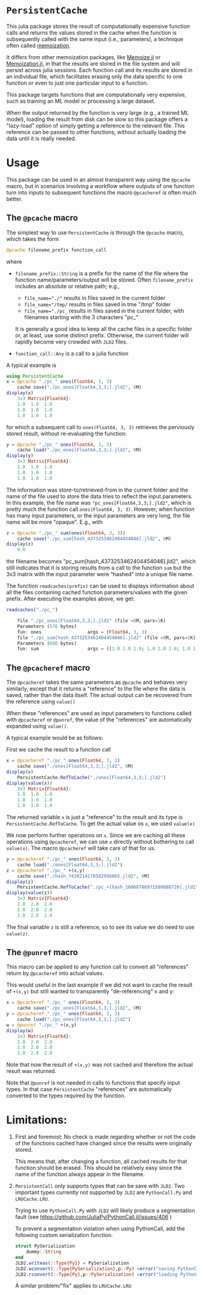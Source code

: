 # `PersistentCache`

This julia package stores the result of computationally expensive function calls and returns the
values stored in the cache when the function is subsequently called with the same input (i.e.,
parameters), a technique often called [memoization](https://en.wikipedia.org/wiki/Memoization).

It differs from other memoization packages, like
[Memoize.jl](https://github.com/JuliaCollections/Memoize.jl) or
[Memoization.jl](https://github.com/marius311/Memoization.jl), in that the results are stored in the
file system and will persist across julia sessions. Each function call and its results are stored in
an individual file, which facilitates erasing only the data specific to one function or even to just
one particular input to a function.

This package targets functions that are computationally very expensive, such as training an ML model
or processing a large dataset.

When the output returned by the function is very large (e.g., a trained ML model), loading the
result from disk can be slow so this package offers a "lazy-load" option of simply getting a reference to the
relevant file. This reference can be passed to other functions, without actually loading the data until it is
really needed. 

# Usage

This package can be used in an almost transparent way using the `@pcache` macro, but in scenarios
involving a workflow where outputs of one function turn into inputs to subsequent functions the
macro `@pcacheref` is often much better.

## The `@pcache` macro

The simplest way to use `PersistentCache` is through the `@pcache` macro, which takes the form

```julia
@pcache filename_prefix function_call
```

where
+ `filename_prefix::String` is a prefix for the name of the file where the function
      name/parameters/output will be stored. Often `filename_prefix` includes an absolute or
      relative path; e.g.,
    + `file_name="./"` results in files saved in the current folder
    + `file_name="/tmp/` results in files saved in tme "/tmp" folder
    + `file_name="./pc_` results in files saved in the current folder, with filenames starting
          with the 3 characters "pc_"

    It is generally a good idea to keep all the cache files in a specific folder or, at least, use
    some distinct prefix. Otherwise, the current folder will rapidly become very crowded with `JLD2`
    files.

+ `function_call::Any` is a call to a julia function 

A typical example is

```julia
using PersistentCache
x = @pcache "./pc_" ones(Float64, 3, 3) 
    cache save("./pc_ones[Float64,3,3;].jld2", 0M)
display(x)
    3×3 Matrix{Float64}:
    1.0  1.0  1.0
    1.0  1.0  1.0
    1.0  1.0  1.0
```

for which a subsequent call to `ones(Float64, 3, 3)` retrieves the perviously stored result,
without re-evaluating the function:

```julia
y = @pcache "./pc_" ones(Float64, 3, 3) 
    cache load("./pc_ones[Float64,3,3;].jld2", 0M)
display(y)
    3×3 Matrix{Float64}:
    1.0  1.0  1.0
    1.0  1.0  1.0
    1.0  1.0  1.0
```

The information was store-to/retrieved-from in the current folder and the name of the file
used to store the data tries to reflect the input parameters. In this example, the file name was
`"pc_ones[Float64,3,3;].jld2"`, which is pretty much the function call `ones(Float64, 3, 3)`. However,
when function has many input parameters, or the input parameters are very long, the file name will
be more "opaque". E.g., with

```julia
z = @pcache "./pc_" sum(ones(Float64, 3, 3)) 
    cache save("./pc_sum[hash_4373253462404454046].jld2", 0M)
display(z)
    9.0
```

the filename becomes "pc_sum[hash_4373253462404454046].jld2", which still indicates that it is storing
results from a call to the function `sum` but the 3x3 matrix with the input parameter were "hashed"
into a unique file name.

The function `readcaches(prefix)` can be used to displays information about all the files containing
cached function parameters/values with the given prefix. After executing the examples above, we get:

```julia
readcaches("./pc_")

    file "./pc_ones[Float64,3,3;].jld2" (file =0M, pars=1K)
    Parameters (576 bytes)
    fun: ones                 args = (Float64, 3, 3)
    file "./pc_sum[hash_4373253462404454046].jld2" (file =0M, pars=1K)
    Parameters (680 bytes)
    fun: sum                  args = ([1.0 1.0 1.0; 1.0 1.0 1.0; 1.0 1.0 1.0],)
```

## The `@pcacheref` macro

The `@pcacheref` takes the same parameters as `@pcache` and behaves very similarly, except that it
returns a "reference" to the file where the data is saved, rather than the data itself. The actual
output can be recovered from the reference using `value()`

When these "references" are used as input parameters to functions called with `@pcacheref` or `@punref`,
the value of the "references" are automatically expanded using `value()`.

A typical example would be as follows:

First we cache the result to a function call

```julia
x = @pcacheref "./pc_" ones(Float64, 3, 3) 
    cache save("./ones[Float64,3,3;].jld2", 0M)
display(x)
    PersistentCache.RefToCache("./ones[Float64,3,3;].jld2")
display(value(x))
    3×3 Matrix{Float64}:
    1.0  1.0  1.0
    1.0  1.0  1.0
    1.0  1.0  1.0
```

The returned variable `x` is just a "reference" to the result and its type is
`PersistentCache.RefToCache`. To get the actual value os `x`, we used `value(x)`

We now perform further operations on `x`. Since we are caching all these operations using
`@pcacheref`, we can use `x` directly without bothering to call `value(x)`. The macro `@pcacheref`
will take care of that for us.

```julia
y = @pcacheref "./pc_" ones(Float64, 3, 3) 
    cache load("./ones[Float64,3,3;].jld2")
z = @pcacheref "./pc_" +(x,y)        
    cache save("./hash_7438214170582956065.jld2", 0M)
display(z)
    PersistentCache.RefToCache("./pc_+[hash_16068786971509888720].jld2")
display(value(z))
    3×3 Matrix{Float64}:
    2.0  2.0  2.0
    2.0  2.0  2.0
    2.0  2.0  2.0
```

The final variable `z` is still a reference, so to see its value we do need to use `value(z)`.

## The `@punref` macro

This macro can be applied to any function call to convert all "references" return by `@pcacheref`
into actual values. 

This would useful in the last example if we did not want to cache the result of `+(x,y)` but still
wanted to transparently "de-referencing" x and y:

```julia
x = @pcacheref "./pc_" ones(Float64, 3, 3) 
    cache save("./pc_ones[Float64,3,3;].jld2", 0M)
y = @pcacheref "./pc_" ones(Float64, 3, 3) 
    cache load("./pc_ones[Float64,3,3;].jld2")
w = @punref "./pc_" +(x,y)        
display(w)
    3×3 Matrix{Float64}:
    2.0  2.0  2.0
    2.0  2.0  2.0
    2.0  2.0  2.0
```

Note that now the result of `+(x,y)` was not cached and therefore the actual result was returned.

Note that `@punref` is not needed in calls to functions that specify input types. In that case
`PersistentCache` "references" are automatically converted to the types required by the function.


# Limitations:

1. First and foremost: No check is made regarding whether or not the code of the functions cached
   have changed since the results were originally stored. 
   
   This means that, after changing a function, all cached results for that function should be
   erased. This should be relatively easy since the name of the function always appear in the
   filename.

2. `PersistentCall` only supports types that can be save with `JLD2`. Two important types currently
   not supported by `JLD2` are `PythonCall.Py` and `LRUCache.LRU`.

    Trying to use `PythonCall.Py` with `JLD2` will likely produce a segmentation fault (see
    https://github.com/JuliaPy/PythonCall.jl/issues/406 )

    To prevent a segmentation violation when using PythonCall, add the following custom serialization function.

    ```julia
    struct PySerialization
        dummy::String
    end
    JLD2.writeas(::Type{Py}) = PySerialization
    JLD2.wconvert(::Type{PySerialization},p::Py) =error("saving PythonCall.Py not supported")
    JLD2.rconvert(::Type{Py},p::PySerialization) =error("loading PythonCall.Py not supported")
    ```

    A similar problem/"fix" applies to `LRUCache.LRU`
